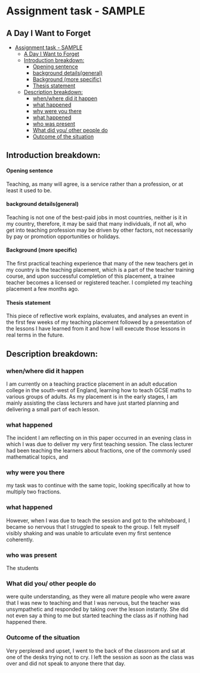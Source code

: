 # Assignment task - SAMPLE
## A Day I Want to Forget	


- [Assignment task - SAMPLE](#assignment-task---sample)
  - [A Day I Want to Forget](#a-day-i-want-to-forget)
  - [Introduction breakdown:](#introduction-breakdown)
      - [Opening sentence](#opening-sentence)
      - [background details(general)](#background-detailsgeneral)
      - [Background (more specific)](#background-more-specific)
      - [Thesis statement](#thesis-statement)
  - [Description breakdown:](#description-breakdown)
    - [when/where did it happen](#whenwhere-did-it-happen)
    - [what happened](#what-happened)
    - [why were you there](#why-were-you-there)
    - [what happened](#what-happened-1)
    - [who was present](#who-was-present)
    - [What did you/ other people do](#what-did-you-other-people-do)
    - [Outcome of the situation](#outcome-of-the-situation)



## Introduction breakdown: 
#### Opening sentence
Teaching, as many will agree, is a service rather than a profession, or at least it used to be.
#### background details(general)
Teaching is not one of the best-paid jobs in most countries, neither is it in my country, therefore, it may be said that many individuals, if not all, who get into teaching profession may be driven by other factors, not necessarily by pay or promotion opportunities or holidays. 
#### Background (more specific)
The first practical teaching experience that many of the new teachers get in my country is the teaching placement, which is a part of the teacher training course, and upon successful completion of this placement, a trainee teacher becomes a licensed or registered teacher. I completed my teaching placement a few months ago. 
#### Thesis statement 
This piece of reflective work explains, evaluates, and analyses an event in the first few weeks of my teaching placement followed by a presentation of the lessons I have learned from it and how I will execute those lessons in real terms in the future. 
## Description breakdown:
### when/where did it happen
I am currently on a teaching practice placement in an adult education college in the south-west of England, learning how to teach GCSE maths to various groups of adults. As my placement is in the early stages, I am mainly assisting the class lecturers and have just started planning and delivering a small part of each lesson.
### what happened 
The incident I am reflecting on in this paper occurred in an evening class in which I was due to deliver my very first teaching session. The class lecturer had been teaching the learners about fractions, one of the commonly used mathematical topics, and 
### why were you there
my task was to continue with the same topic, looking specifically at how to multiply two fractions. 
### what happened 
However, when I was due to teach the session and got to the whiteboard, I became so nervous that I struggled to speak to the group. I felt myself visibly shaking and was unable to articulate even my first sentence coherently.
### who was present
The students
### What did you/ other people do
were quite understanding, as they were all mature people who were aware that I was new to teaching and that I was nervous, but the teacher was unsympathetic and responded by taking over the lesson instantly. She did not even say a thing to me but started teaching the class as if nothing had happened there. 
### Outcome of the situation
Very perplexed and upset, I went to the back of the classroom and sat at one of the desks trying not to cry. I left the session as soon as the class was over and did not speak to anyone there that day.
